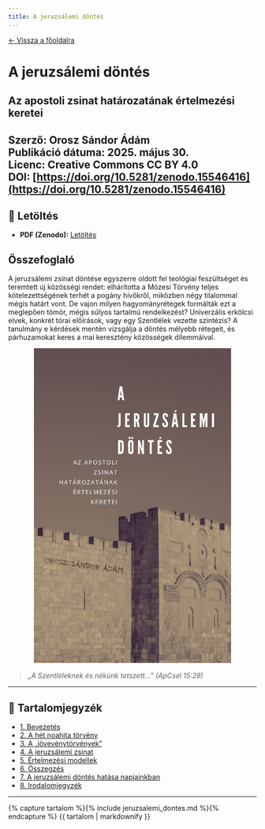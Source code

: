 ```yaml
---
title: A jeruzsálemi döntés
---
```


[← Vissza a főoldalra](/)

# A jeruzsálemi döntés  
## Az apostoli zsinat határozatának értelmezési keretei

**Szerző:** Orosz Sándor Ádám  
**Publikáció dátuma:** 2025. május 30.  
**Licenc:** Creative Commons CC BY 4.0  
**DOI:** [https://doi.org/10.5281/zenodo.15546416](https://doi.org/10.5281/zenodo.15546416)
---

## 📄 Letöltés

- **PDF (Zenodo):** [Letöltés](https://doi.org/10.5281/zenodo.15546416)

## Összefoglaló

A jeruzsálemi zsinat döntése egyszerre oldott fel teológiai feszültséget és teremtett új közösségi rendet: elhárította a Mózesi Törvény teljes kötelezettségének terhét a pogány hívőkről, miközben négy tilalommal mégis határt vont. De vajon milyen hagyományrétegek formálták ezt a meglepően tömör, mégis súlyos tartalmú rendelkezést? Univerzális erkölcsi elvek, konkrét tórai előírások, vagy egy Szentlélek vezette szintézis? A tanulmány e kérdések mentén vizsgálja a döntés mélyebb rétegeit, és párhuzamokat keres a mai keresztény közösségek dilemmáival.



<div style="text-align: center;">
  <img src="cover.jpg" alt="Borítókép" style="width: 400px; height: auto;" />
</div>

> *„A Szentléleknek és nékünk tetszett…” (ApCsel 15:28)*

---

## 🧭 Tartalomjegyzék

- [1. Bevezetés](#1-bevezetes)
- [2. A hét noahita törvény](#2-a-hét-noahita-törvény)
- [3. A „jövevénytörvények”](#3-a-jövevénytörvények)
- [4. A jeruzsálemi zsinat](#4-a-jeruzsálemi-zsinat)
- [5. Értelmezési modellek](#5-értelmezési-modellek)
- [6. Összegzés](#6-összegzés)
- [7. A jeruzsálemi döntés hatása napjainkban](#7-a-jeruzsálemi-döntés-hatása-napjainkban)
- [8. Irodalomjegyzék](#8-irodalomjegyzék)

---

{% capture tartalom %}{% include jeruzsalemi_dontes.md %}{% endcapture %}
{{ tartalom | markdownify }}
